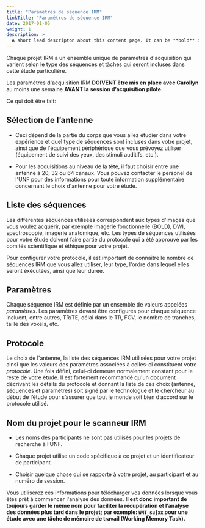 ```yaml
---
title: "Paramêtres de séquence IRM"
linkTitle: "Paramêtres de séquence IRM"
date: 2017-01-05
weight: 1
description: >
  A short lead descripton about this content page. It can be **bold** or _italic_ and can be split over multiple paragraphs.
---
```


Chaque projet IRM a un ensemble unique de paramètres d'acquisition qui varient selon le type des séquences et tâches qui seront incluses dans cette étude
particulière.

Les paramètres d'acquisition IRM **DOIVENT être mis en place avec Carollyn** au moins une semaine **AVANT la session d’acquisition pilote.**

Ce qui doit être fait:

## Sélection de l’antenne

-   Ceci dépend de la partie du corps que vous allez étudier dans votre expérience et quel type de séquences sont incluses dans votre projet, ainsi que de l'équipement périphérique que vous prévoyez utiliser (équipement de suivi des yeux, des stimuli auditifs, etc.).

-   Pour les acquisitions au niveau de la tête, il faut choisir entre une antenne à 20, 32 ou 64 canaux. Vous pouvez contacter le personel de l'UNF pour des informations pour toute information supplémentaire concernant le choix d'antenne pour votre étude.

## Liste des séquences

Les différentes séquences utilisées correspondent aux types d'images que vous voulez acquérir, par exemple imagerie fonctionnelle (BOLD), DWI, spectroscopie, imagerie anatomique, etc. Les types de séquences utilisées pour votre étude doivent faire partie du protocole qui a été approuvé par les comités scientifique et éthique pour votre projet.

Pour configurer votre protocole, il est important de connaître le nombre de séquences IRM que vous allez utiliser, leur type, l'ordre dans lequel elles seront éxécutées, ainsi que leur durée.

## Paramètres

Chaque séquence IRM est définie par un ensemble de valeurs appelées _paramètres_. Les paramètres devant être configurés pour chaque séquence incluent, entre autres, TR/TE, délai dans le TR, FOV, le nombre de tranches, taille des voxels, etc.

## Protocole

Le choix de l'antenne, la liste des séquences IRM utilisées pour votre projet ainsi que les valeurs des paramètres associées à celles-ci constituent votre _protocole_. Une fois défini, celui-ci demeure normalement constant pour le reste de votre étude. Il est fortement recommandé qu'un document décrivant les détails du protocole et donnant la liste de ces choix (antenne, séquences et paramètres) soit signé par le technologue et le chercheur au début de l’étude pour s’assurer que tout le monde soit bien d’accord sur le protocole utilisé.

## Nom du projet pour le scanneur IRM


-   Les noms des participants ne sont pas utilisés pour les projets de recherche à l’UNF.

-   Chaque projet utilise un code spécifique à ce projet et un identificateur de participant.

-   Choisir quelque chose qui se rapporte à votre projet, au participant et au numéro de session.

Vous utiliserez ces informations pour télécharger vos données lorsque
vous êtes prêt à commencer l'analyse des données. **Il est donc important de toujours garder le même nom pour faciliter la récupération et l’analyse des données plus tard dans le projet; par exemple: `WMT_sujxx` pour une étude avec une tâche de mémoire de travail (Working Memory Task).**
